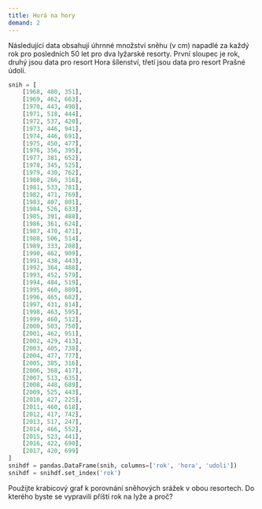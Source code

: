 ```yaml
---
title: Hurá na hory
demand: 2
---
```


Následující data obsahují úhrnné množství sněhu (v cm) napadlé za každý rok pro posledních 50 let pro dva lyžarské resorty. První sloupec je rok, druhý jsou data pro resort Hora šílenství, třetí jsou data pro resort Prašné údolí.

```py
snih = [
    [1968, 480, 351],
    [1969, 462, 663],
    [1970, 443, 490],
    [1971, 518, 444],
    [1972, 537, 420],
    [1973, 446, 941],
    [1974, 446, 691],
    [1975, 450, 477],
    [1976, 356, 395],
    [1977, 381, 652],
    [1978, 345, 525],
    [1979, 430, 762],
    [1980, 266, 316],
    [1981, 533, 781],
    [1982, 471, 769],
    [1983, 407, 801],
    [1984, 526, 633],
    [1985, 391, 488],
    [1986, 361, 624],
    [1987, 470, 471],
    [1988, 506, 514],
    [1989, 333, 208],
    [1990, 462, 909],
    [1991, 438, 443],
    [1992, 364, 488],
    [1993, 452, 579],
    [1994, 484, 519],
    [1995, 460, 809],
    [1996, 465, 682],
    [1997, 431, 814],
    [1998, 463, 595],
    [1999, 460, 512],
    [2000, 503, 750],
    [2001, 462, 951],
    [2002, 429, 413],
    [2003, 405, 738],
    [2004, 477, 777],
    [2005, 385, 316],
    [2006, 368, 417],
    [2007, 513, 635],
    [2008, 448, 689],
    [2009, 525, 443],
    [2010, 427, 225],
    [2011, 460, 618],
    [2012, 417, 742],
    [2013, 517, 247],
    [2014, 466, 552],
    [2015, 523, 441],
    [2016, 422, 690],
    [2017, 420, 699]
]
snihdf = pandas.DataFrame(snih, columns=['rok', 'hora', 'udoli'])
snihdf = snihdf.set_index('rok')
```

Použijte krabicový graf k porovnání sněhových srážek v obou resortech. Do kterého byste se vypravili příští rok na lyže a proč?
